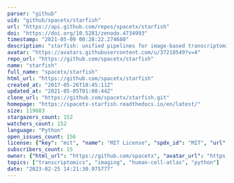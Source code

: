 ```yaml
---
parser: "github"
uid: "github/spacetx/starfish"
url: "https://api.github.com/repos/spacetx/starfish"
doi: "https://doi.org/10.5281/zenodo.4734993"
timestamp: "2021-05-09 00:28:22.274680"
description: "starfish: unified pipelines for image-based transcriptomics"
avatar: "https://avatars.githubusercontent.com/u/37218549?v=4"
repo_url: "https://github.com/spacetx/starfish"
name: "starfish"
full_name: "spacetx/starfish"
html_url: "https://github.com/spacetx/starfish"
created_at: "2017-05-26T18:45:11Z"
updated_at: "2021-05-05T01:00:44Z"
clone_url: "https://github.com/spacetx/starfish.git"
homepage: "https://spacetx-starfish.readthedocs.io/en/latest/"
size: 119683
stargazers_count: 152
watchers_count: 152
language: "Python"
open_issues_count: 156
license: {"key": "mit", "name": "MIT License", "spdx_id": "MIT", "url": "https://api.github.com/licenses/mit", "node_id": "MDc6TGljZW5zZTEz"}
subscribers_count: 15
owner: {"html_url": "https://github.com/spacetx", "avatar_url": "https://avatars.githubusercontent.com/u/37218549?v=4", "login": "spacetx", "type": "Organization"}
topics: ["transcriptomics", "imaging", "human-cell-atlas", "python"]
date: "2023-02-25 14:21:30.975777"
---
```

